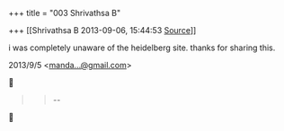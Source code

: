 +++
title = "003 Shrivathsa B"

+++
[[Shrivathsa B	2013-09-06, 15:44:53 [Source](https://groups.google.com/g/samskrita/c/iuPpNiZR13Q)]]



i was completely unaware of the heidelberg site. thanks for sharing this.  

  
  

2013/9/5 \<[manda...@gmail.com]()\>  



> 
> > 
> > --  
> > 
> > 



